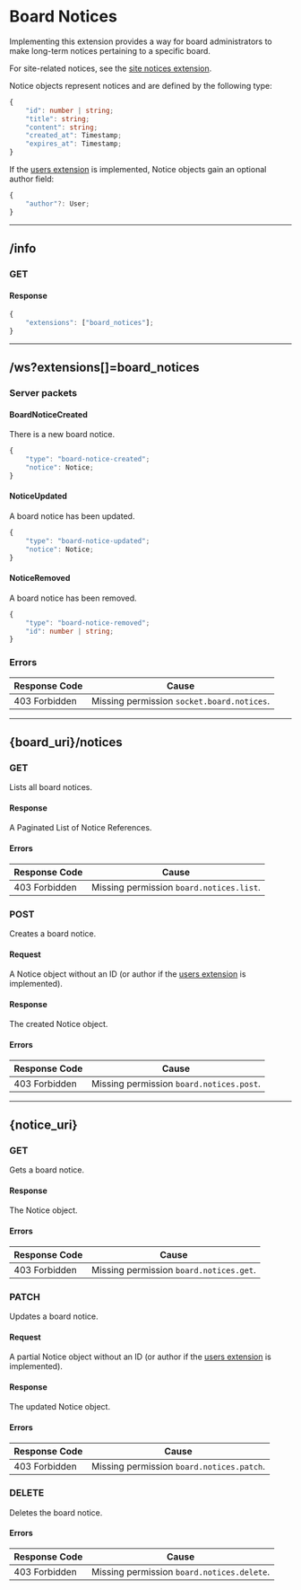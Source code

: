 Board Notices
=============
Implementing this extension provides a way for board administrators to make long-term notices pertaining to a specific board.

For site-related notices, see the [site notices extension](./site_notices.md).

Notice objects represent notices and are defined by the following type:
```typescript
{
	"id": number | string;
	"title": string;
	"content": string;
	"created_at": Timestamp;
	"expires_at": Timestamp;
}
```

If the [users extension](./users.md) is implemented, Notice objects gain an optional author field:
```typescript
{
	"author"?: User;
}
```

--------------------------------------------------------------------------------

## /info
### GET
#### Response
```typescript
{
	"extensions": ["board_notices"];
}
```

--------------------------------------------------------------------------------

## /ws?extensions[]=board_notices
### Server packets
#### BoardNoticeCreated
There is a new board notice.
```typescript
{
	"type": "board-notice-created";
	"notice": Notice;
}
```
#### NoticeUpdated
A board notice has been updated.
```typescript
{
	"type": "board-notice-updated";
	"notice": Notice;
}
```
#### NoticeRemoved
A board notice has been removed.
```typescript
{
	"type": "board-notice-removed";
	"id": number | string;
}
```
### Errors
| Response Code | Cause                                      |
|---------------|--------------------------------------------|
| 403 Forbidden | Missing permission `socket.board.notices`. |

--------------------------------------------------------------------------------

## {board_uri}/notices
### GET
Lists all board notices.
#### Response
A Paginated List of Notice References.
#### Errors
| Response Code | Cause                                    |
|---------------|------------------------------------------|
| 403 Forbidden | Missing permission `board.notices.list`. |

### POST
Creates a board notice.
#### Request
A Notice object without an ID (or author if the [users extension](./users.md) is implemented).
#### Response
The created Notice object.
#### Errors
| Response Code | Cause                                    |
|---------------|------------------------------------------|
| 403 Forbidden | Missing permission `board.notices.post`. |

--------------------------------------------------------------------------------

## {notice_uri}
### GET
Gets a board notice.
#### Response
The Notice object.
#### Errors
| Response Code | Cause                                   |
|---------------|-----------------------------------------|
| 403 Forbidden | Missing permission `board.notices.get`. |

### PATCH
Updates a board notice.
#### Request
A partial Notice object without an ID (or author if the [users extension](./users.md) is implemented).
#### Response
The updated Notice object.
#### Errors
| Response Code | Cause                                     |
|---------------|-------------------------------------------|
| 403 Forbidden | Missing permission `board.notices.patch`. |

### DELETE
Deletes the board notice.
#### Errors
| Response Code | Cause                                      |
|---------------|--------------------------------------------|
| 403 Forbidden | Missing permission `board.notices.delete`. |
